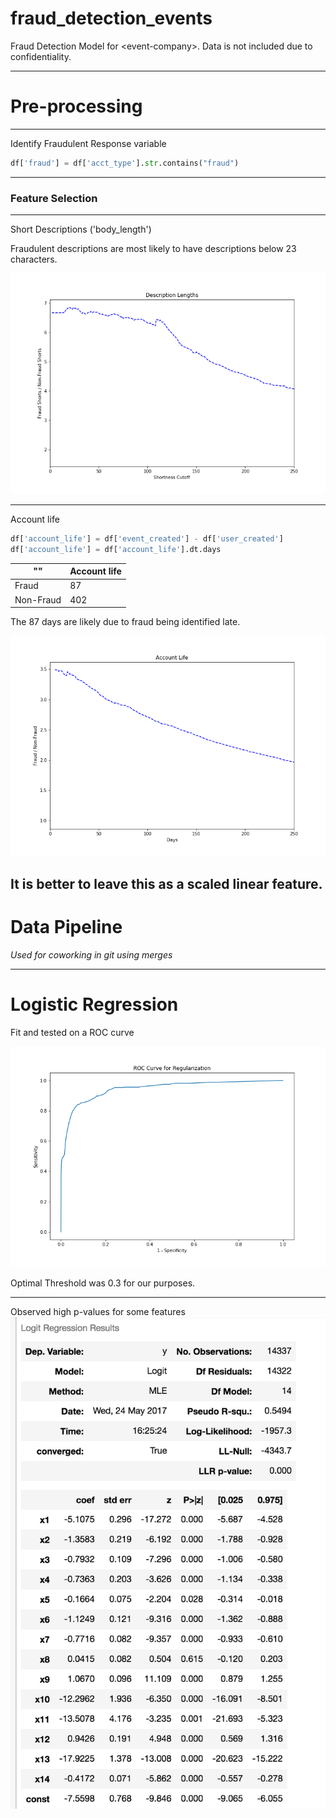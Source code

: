 # fraud_detection_events
Fraud Detection Model for &lt;event-company>. Data is not included due to confidentiality.

---

# Pre-processing

---

Identify Fraudulent Response variable

```python
df['fraud'] = df['acct_type'].str.contains("fraud")
```

---

### Feature Selection

---
Short Descriptions ('body_length')

Fraudulent descriptions are most likely to have descriptions below 23 characters.

![Description Ratio](images/cutoff.png)

---
Account life

```python
df['account_life'] = df['event_created'] - df['user_created']
df['account_life'] = df['account_life'].dt.days
```

|"" | Account life|
|---|---|
Fraud| 87|
Non-Fraud| 402|

The 87 days are likely due to fraud being identified late.

![Description Ratio](images/acctcutoff.png)

It is better to leave this as a scaled linear feature.
---
# Data Pipeline
_Used for coworking in git using merges_


--- 

# Logistic Regression

Fit and tested on a ROC curve

![roc](images/roc_curve.png)

Optimal Threshold was 0.3 for our purposes.

---

Observed high p-values for some features
![pvalues](images/pvalues.png)

